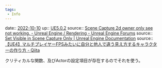 ```yaml
---
tags:
 - Info
---
```


date:: [2022-10-10](Daily_Note/2022-10-10.md)
up:: [UE5.0.2](../Bar/App/UE5.0.2.md)
source:: [Scene Capture 2d owner only see not working. - Unreal Engine / Rendering - Unreal Engine Forums](https://forums.unrealengine.com/t/scene-capture-2d-owner-only-see-not-working/414580)
source::  [Set Visible in Scene Capture Only | Unreal Engine Documentation](https://docs.unrealengine.com/4.27/en-US/BlueprintAPI/Rendering/SetVisibleinSceneCaptureOnly/)
source:: [【UE4】マルチプレイヤーFPSみたいに自分と他人で違う見え方するキャラクターの作り方 - Qiita](https://qiita.com/ka-s/items/484e080e7ce1c4ab68b1)

クリティカルな関数、及びActorの設定項目が存在するのでそれを使う。


